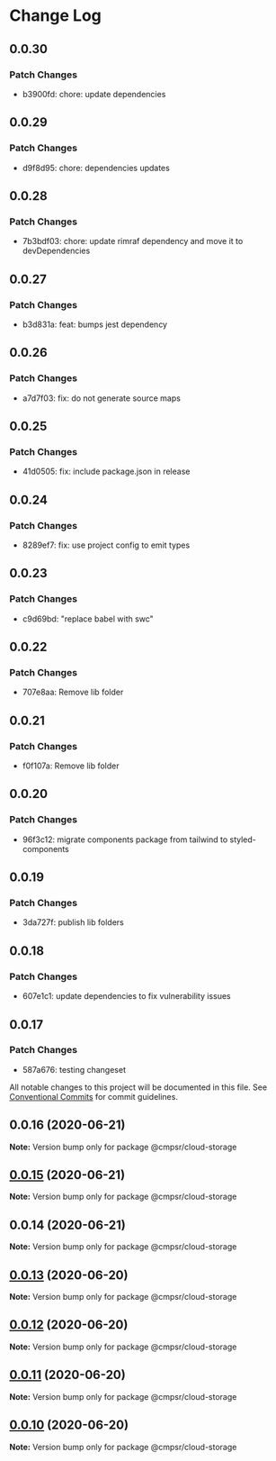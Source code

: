 # Change Log

## 0.0.30

### Patch Changes

- b3900fd: chore: update dependencies

## 0.0.29

### Patch Changes

- d9f8d95: chore: dependencies updates

## 0.0.28

### Patch Changes

- 7b3bdf03: chore: update rimraf dependency and move it to devDependencies

## 0.0.27

### Patch Changes

- b3d831a: feat: bumps jest dependency

## 0.0.26

### Patch Changes

- a7d7f03: fix: do not generate source maps

## 0.0.25

### Patch Changes

- 41d0505: fix: include package.json in release

## 0.0.24

### Patch Changes

- 8289ef7: fix: use project config to emit types

## 0.0.23

### Patch Changes

- c9d69bd: "replace babel with swc"

## 0.0.22

### Patch Changes

- 707e8aa: Remove lib folder

## 0.0.21

### Patch Changes

- f0f107a: Remove lib folder

## 0.0.20

### Patch Changes

- 96f3c12: migrate components package from tailwind to styled-components

## 0.0.19

### Patch Changes

- 3da727f: publish lib folders

## 0.0.18

### Patch Changes

- 607e1c1: update dependencies to fix vulnerability issues

## 0.0.17

### Patch Changes

- 587a676: testing changeset

All notable changes to this project will be documented in this file.
See [Conventional Commits](https://conventionalcommits.org) for commit guidelines.

## 0.0.16 (2020-06-21)

**Note:** Version bump only for package @cmpsr/cloud-storage

## [0.0.15](https://github.com/cmpsr/composer/compare/v0.0.14...v0.0.15) (2020-06-21)

**Note:** Version bump only for package @cmpsr/cloud-storage

## 0.0.14 (2020-06-21)

**Note:** Version bump only for package @cmpsr/cloud-storage

## [0.0.13](https://github.com/cmpsr/composer/compare/v0.0.15...v0.0.13) (2020-06-20)

**Note:** Version bump only for package @cmpsr/cloud-storage

## [0.0.12](https://github.com/cmpsr/composer/compare/v0.0.15...v0.0.12) (2020-06-20)

**Note:** Version bump only for package @cmpsr/cloud-storage

## [0.0.11](https://github.com/cmpsr/composer/compare/v0.0.15...v0.0.11) (2020-06-20)

**Note:** Version bump only for package @cmpsr/cloud-storage

## [0.0.10](https://github.com/cmpsr/composer/compare/v0.0.15...v0.0.10) (2020-06-20)

**Note:** Version bump only for package @cmpsr/cloud-storage
